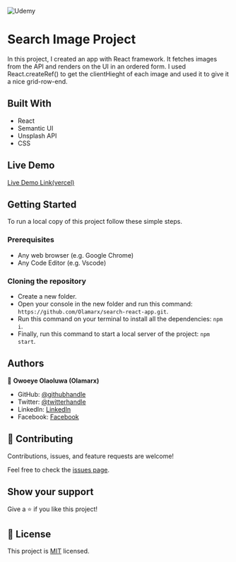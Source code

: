 ![Udemy](https://img.shields.io/badge/Udemy-A435F0?style=for-the-badge&logo=Udemy&logoColor=white)

# Search Image Project

In this project, I created an app with React framework. It fetches images from the API and renders on the UI in an ordered form. I used React.createRef() to get the clientHieght of each image and used it to give it a nice grid-row-end.

## Built With

- React
- Semantic UI
- Unsplash API
- CSS

## Live Demo

[Live Demo Link(vercel)](https://search-images-nine.vercel.app/)


## Getting Started

To run a local copy of this project follow these simple steps.

### Prerequisites

- Any web browser (e.g. Google Chrome)
- Any Code Editor (e.g. Vscode)

### Cloning the repository

- Create a new folder.
- Open your console in the new folder and run this command: `https://github.com/Olamarx/search-react-app.git`.
- Run this command on your terminal to install all the dependencies: `npm i`.
- Finally, run this command to start a local server of the project: `npm start`.

## Authors

👤 **Owoeye Olaoluwa (Olamarx)**

- GitHub: [@githubhandle](https://github.com/Olamarx)
- Twitter: [@twitterhandle](https://twitter.com/Owoeye0laoluwa)
- LinkedIn: [LinkedIn](https://www.linkedin.com/in/olaoluwa-owoeye-617702162/)
- Facebook: [Facebook](https://web.facebook.com/olaoluwa.owoeye.39)

## 🤝 Contributing

Contributions, issues, and feature requests are welcome!

Feel free to check the [issues page](../../issues/).

## Show your support

Give a ⭐️ if you like this project!


## 📝 License

This project is [MIT](./MIT.md) licensed.
